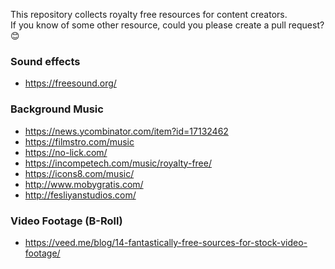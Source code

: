 This repository collects royalty free resources for content creators.  
If you know of some other resource, could you please create a pull request? 😊

### Sound effects

* https://freesound.org/

### Background Music

* https://news.ycombinator.com/item?id=17132462
* https://filmstro.com/music
* https://no-lick.com/
* https://incompetech.com/music/royalty-free/
* https://icons8.com/music/
* http://www.mobygratis.com/
* http://fesliyanstudios.com/

### Video Footage (B-Roll)

* https://veed.me/blog/14-fantastically-free-sources-for-stock-video-footage/